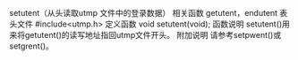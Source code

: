 setutent（从头读取utmp 文件中的登录数据）
相关函数
getutent，endutent
表头文件
#include<utmp.h>
定义函数
void setutent(void);
函数说明
setutent()用来将getutent()的读写地址指回utmp文件开头。
附加说明
请参考setpwent()或setgrent()。